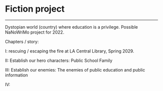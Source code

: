 # Fiction project

---

Dystopian world (country) where education is a privilege. 
Possible NaNoWriMo project for 2022. 


Chapters / story:


I: rescuing / escaping the fire at LA Central Library, Spring 2029.

II: Establish our hero characters: Public School Family

III: Establish our enemies: The enemies of public education and public information

IV: 




